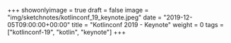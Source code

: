 +++
showonlyimage = true
draft = false
image = "img/sketchnotes/kotlinconf_19_keynote.jpeg"
date = "2019-12-05T09:00:00+00:00"
title = "Kotlinconf 2019 - Keynote"
weight = 0
tags = ["kotlinconf-19", "kotlin", "keynote"]
+++
